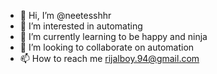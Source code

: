 - 👋 Hi, I’m @neetesshhr
- 👀 I’m interested in automating 
- 🌱 I’m currently learning to be happy and ninja 
- 💞️ I’m looking to collaborate on automation
- 📫 How to reach me rijalboy.94@gmail.com

<!---
neetesshhr/neetesshhr is a ✨ special ✨ repository because its `README.md` (this file) appears on your GitHub profile.
You can click the Preview link to take a look at your changes.
--->
